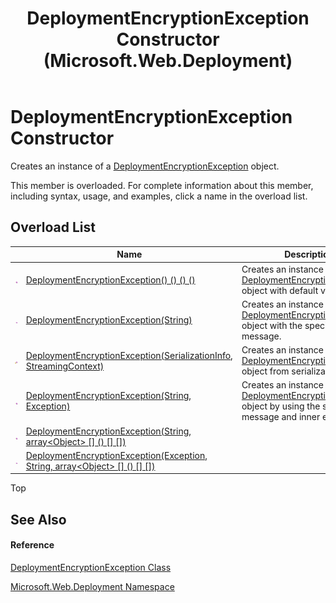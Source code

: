 ﻿---
title: DeploymentEncryptionException Constructor  (Microsoft.Web.Deployment)
TOCTitle: DeploymentEncryptionException Constructor
ms:assetid: Overload:Microsoft.Web.Deployment.DeploymentEncryptionException.#ctor
ms:mtpsurl: https://msdn.microsoft.com/en-us/library/microsoft.web.deployment.deploymentencryptionexception.deploymentencryptionexception(v=VS.90)
ms:contentKeyID: 20209010
ms.date: 05/02/2012
mtps_version: v=VS.90
f1_keywords:
- Microsoft.Web.Deployment.DeploymentEncryptionException.DeploymentEncryptionException
- Microsoft.Web.Deployment.DeploymentEncryptionException.#ctor
dev_langs:
- CSharp
- JScript
- VB
---

# DeploymentEncryptionException Constructor

Creates an instance of a [DeploymentEncryptionException](deploymentencryptionexception-class-microsoft-web-deployment.md) object.

This member is overloaded. For complete information about this member, including syntax, usage, and examples, click a name in the overload list.

## Overload List

<table>
<thead>
<tr class="header">
<th> </th>
<th>Name</th>
<th>Description</th>
</tr>
</thead>
<tbody>
<tr class="odd">
<td><img src="images/Dd565996.pubmethod(en-us,VS.90).gif" title="Public method" alt="Public method" /></td>
<td><a href="deploymentencryptionexception-constructor-microsoft-web-deployment_1.md">DeploymentEncryptionException() () () ()</a></td>
<td>Creates an instance of a <a href="deploymentencryptionexception-class-microsoft-web-deployment.md">DeploymentEncryptionException</a> object with default values.</td>
</tr>
<tr class="even">
<td><img src="images/Dd565996.pubmethod(en-us,VS.90).gif" title="Public method" alt="Public method" /></td>
<td><a href="deploymentencryptionexception-constructor-string-microsoft-web-deployment.md">DeploymentEncryptionException(String)</a></td>
<td>Creates an instance of a <a href="deploymentencryptionexception-class-microsoft-web-deployment.md">DeploymentEncryptionException</a> object with the specified message.</td>
</tr>
<tr class="odd">
<td><img src="images/Dd565996.protmethod(en-us,VS.90).gif" title="Protected method" alt="Protected method" /></td>
<td><a href="deploymentencryptionexception-constructor-serializationinfo-streamingcontext-microsoft-web-deployment.md">DeploymentEncryptionException(SerializationInfo, StreamingContext)</a></td>
<td>Creates an instance of a <a href="deploymentencryptionexception-class-microsoft-web-deployment.md">DeploymentEncryptionException</a> object from serialization data.</td>
</tr>
<tr class="even">
<td><img src="images/Dd565996.pubmethod(en-us,VS.90).gif" title="Public method" alt="Public method" /></td>
<td><a href="deploymentencryptionexception-constructor-string-exception-microsoft-web-deployment.md">DeploymentEncryptionException(String, Exception)</a></td>
<td>Creates an instance of a <a href="deploymentencryptionexception-class-microsoft-web-deployment.md">DeploymentEncryptionException</a> object by using the specified message and inner exception.</td>
</tr>
<tr class="odd">
<td><img src="images/Dd565996.pubmethod(en-us,VS.90).gif" title="Public method" alt="Public method" /></td>
<td><a href="deploymentencryptionexception-constructor-string-object%5B%5D-microsoft-web-deployment.md">DeploymentEncryptionException(String, array&lt;Object&gt; [] () [] [])</a></td>
<td></td>
</tr>
<tr class="even">
<td><img src="images/Dd565996.pubmethod(en-us,VS.90).gif" title="Public method" alt="Public method" /></td>
<td><a href="deploymentencryptionexception-constructor-exception-string-object%5B%5D-microsoft-web-deployment.md">DeploymentEncryptionException(Exception, String, array&lt;Object&gt; [] () [] [])</a></td>
<td></td>
</tr>
</tbody>
</table>


Top

## See Also

#### Reference

[DeploymentEncryptionException Class](deploymentencryptionexception-class-microsoft-web-deployment.md)

[Microsoft.Web.Deployment Namespace](microsoft-web-deployment-namespace.md)

